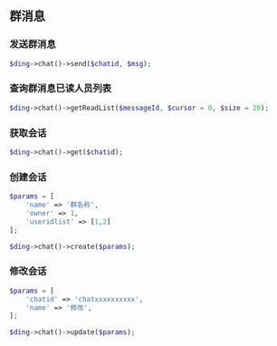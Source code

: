 ## 群消息

### 发送群消息
```php
$ding->chat()->send($chatid, $msg);
```

### 查询群消息已读人员列表
```php
$ding->chat()->getReadList($messageId, $cursor = 0, $size = 20);
```

### 获取会话
```php
$ding->chat()->get($chatid);
```

### 创建会话
```php
$params = [
    'name' => '群名称',
    'owner' => 1,
    'useridlist' => [1,2]
];

$ding->chat()->create($params);
```

### 修改会话
```php
$params = [
    'chatid' => 'chatxxxxxxxxxx',
    'name' => '修改',
];

$ding->chat()->update($params);
```
